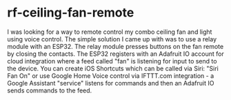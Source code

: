 # rf-ceiling-fan-remote

I was looking for a way to remote control my combo ceiling fan and light using voice control.  The simple solution I came up with was to use a relay module with an ESP32.  The relay module presses buttons on the fan remote by closing the contacts.  The ESP32 registers with an Adafruit IO account for cloud integration where a feed called "fan" is listening for input to send to the device.  You can create iOS Shortcuts which can be called via Siri: "Siri Fan On" or use Google Home Voice control via IFTTT.com integration - a Google Assistant "service" listens for commands and then an Adafruit IO sends commands to the feed.
